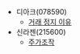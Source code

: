 - 디아크(078590)
    - [거래 정지 이유](https://jongto.net/jongto/255959400)
- 신라젠(215600)
    - [주가조작](https://brunch.co.kr/@storywany/74)